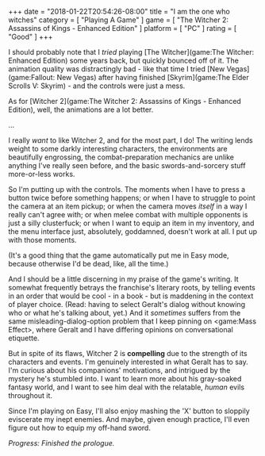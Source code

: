 +++
date = "2018-01-22T20:54:26-08:00"
title = "I am the one who witches"
category = [ "Playing A Game" ]
game = [ "The Witcher 2: Assassins of Kings - Enhanced Edition" ]
platform = [ "PC" ]
rating = [ "Good" ]
+++

I should probably note that I <i>tried</i> playing [The Witcher](game:The Witcher: Enhanced Edition) some years back, but quickly bounced off of it.  The animation quality was distractingly bad - like that time I tried [New Vegas](game:Fallout: New Vegas) after having finished [Skyrim](game:The Elder Scrolls V: Skyrim) - and the controls were just a mess.

As for [Witcher 2](game:The Witcher 2: Assassins of Kings - Enhanced Edition), well, the animations are a lot better.

...

I really <i>want</i> to like Witcher 2, and for the most part, I do!  The writing lends weight to some darkly interesting characters, the environments are beautifully engrossing, the combat-preparation mechanics are unlike anything I've really seen before, and the basic swords-and-sorcery stuff more-or-less works.

So I'm putting up with the controls.  The moments when I have to press a button twice before something happens; or when I have to struggle to point the camera at an item pickup; or when the camera moves <i>itself</i> in a way I really can't agree with; or when melee combat with multiple opponents is just a silly clusterfuck; or when I want to equip an item in my inventory, and the menu interface just, absolutely, goddamned, doesn't work at all.  I put up with those moments.

(It's a good thing that the game automatically put me in Easy mode, because otherwise I'd be dead, like, all the time.)

And I should be a little discerning in my praise of the game's writing.  It somewhat frequently betrays the franchise's literary roots, by telling events in an order that would be cool - in a book - but is maddening in the context of player choice.  (Read: having to select Geralt's dialog without knowing who or what he's talking about, yet.)  And it <i>sometimes</i> suffers from the same misleading-dialog-option problem that I keep pinning on <game:Mass Effect>, where Geralt and I have differing opinions on conversational etiquette.

But in spite of its flaws, Witcher 2 is <b>compelling</b> due to the strength of its characters and events.  I'm genuinely interested in what Geralt has to say.  I'm curious about his companions' motivations, and intrigued by the mystery he's stumbled into.  I want to learn more about his gray-soaked fantasy world, and I want to see him deal with the relatable, <i>human</i> evils throughout it.

Since I'm playing on Easy, I'll also enjoy mashing the 'X' button to sloppily eviscerate my inept enemies.  And maybe, given enough practice, I'll even figure out how to equip my off-hand sword.

<i>Progress: Finished the prologue.</i>
